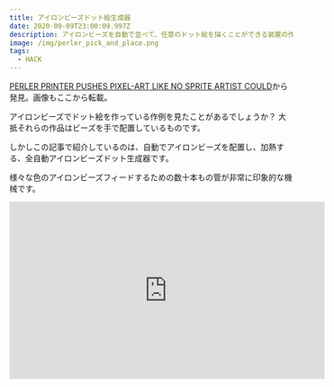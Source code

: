```yaml
---
title: アイロンビーズドット絵生成器
date: 2020-09-09T23:00:09.997Z
description: アイロンビーズを自動で並べて、任意のドット絵を描くことができる装置の作例を紹介します。
image: /img/perler_pick_and_place.png
tags:
  - HACK
---
```

[PERLER PRINTER PUSHES PIXEL-ART LIKE NO SPRITE ARTIST COULD](https://hackaday.com/2019/10/23/perler-printer-pushes-pixel-art-like-no-sprite-artist-could/)から発見。画像もここから転載。

アイロンビーズでドット絵を作っている作例を見たことがあるでしょうか？
大抵それらの作品はビーズを手で配置しているものです。

しかしこの記事で紹介しているのは、自動でアイロンビーズを配置し、加熱する、全自動アイロンビーズドット生成器です。

様々な色のアイロンビーズフィードするための数十本もの管が非常に印象的な機械です。

<iframe width="560" height="315" src="https://www.youtube.com/embed/4_S2NkB3_RQ" frameborder="0" allow="accelerometer; autoplay; encrypted-media; gyroscope; picture-in-picture" allowfullscreen></iframe>
